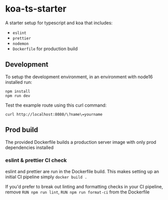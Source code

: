 # koa-ts-starter
A starter setup for typescript and koa that includes:
- `eslint`
- `prettier`
- `nodemon`
- `Dockerfile` for production build

## Development
To setup the development environment, in an environment with node16 installed run:
```
npm install
npm run dev
```

Test the example route using this curl command:
```
curl http://localhost:8080/\?name\=yourname
```


## Prod build
The provided Dockerfile builds a production server image with only prod dependencies installed

### eslint & prettier CI check
eslint and prettier are run in the Dockerfile build. This makes setting up an initial CI pipeline simply `docker build .`

If you'd prefer to break out linting and formatting checks in your CI pipeline, remove `RUN npm run lint`, `RUN npm run format-ci` from the Dockerfile
